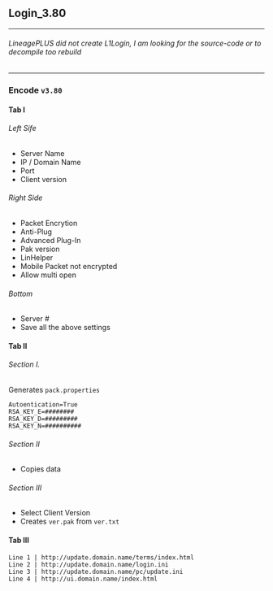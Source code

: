 ## Login_3.80

***

###### LineagePLUS did not create L1Login, I am looking for the source-code or to decompile too rebuild

***

### Encode `v3.80`
#### Tab I
###### Left Sife
- Server Name
- IP / Domain Name
- Port 
- Client version

###### Right Side
- Packet Encrytion
- Anti-Plug
- Advanced Plug-In
- Pak version 
- LinHelper
- Mobile Packet not encrypted
- Allow multi open

###### Bottom
- Server #
- Save all the above settings

#### Tab II
###### Section I.
Generates `pack.properties`

	Autoentication=True
	RSA_KEY_E=########
	RSA_KEY_D=#########
	RSA_KEY_N=##########

###### Section II
- Copies data

###### Section III
- Select Client Version
- Creates `ver.pak` from `ver.txt`

#### Tab III

    Line 1 | http://update.domain.name/terms/index.html
    Line 2 | http://update.domain.name/login.ini
    Line 3 | http://update.domain.name/pc/update.ini
	Line 4 | http://ui.domain.name/index.html